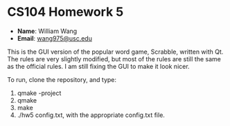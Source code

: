 # CS104 Homework 5

- **Name**: William Wang
- **Email**: wang975@usc.edu

This is the GUI version of the popular word game, Scrabble, written with Qt.
The rules are very slightly modified, but most of the rules are
still the same as the official rules. I am still fixing the GUI to make it look
nicer.

To run, clone the repository, and type:
  1. qmake -project
  2. qmake
  3. make
  4. ./hw5 config.txt, with the appropriate config.txt file.
